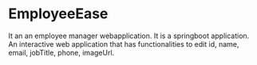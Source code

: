 # EmployeeEase
It an an employee manager webapplication. It is a springboot application. An interactive web application that has functionalities to edit id, name, email, jobTitle, phone, imageUrl.
